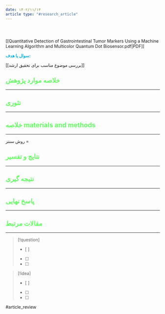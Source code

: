 ```yaml
---
date: ۱۴۰۲/۱۱/۱۳
article type: "#research_article"
---
```


```bibtex




```

[[Quantitative Detection of Gastrointestinal Tumor Markers Using a Machine Learning Algorithm and Multicolor Quantum Dot Biosensor.pdf|PDF]]

**<span style="color:#00b0f0">سوال یا هدف:</span>**

[[بررسی موضوع مناسب برای تحقیق ارشد]]

## <span style="color:#64ff61">خلاصه موارد پژوهش</span>
---

## <span style="color:#64ff61">تئوری</span>
---



## <span style="color:#64ff61">خلاصه materials and methods</span>
---

روش سنتز = 



## <span style="color:#64ff61"> نتایج و تفسیر</span>
---



## <span style="color:#64ff61">نتیجه گیری</span>
---



## <span style="color:#64ff61">پاسخ نهایی</span>
---




## <span style="color:#64ff61">مقالات مرتبط</span>
---





> [!question] 
>- [ ] 
>- [ ]  
>- [ ] 


> [!idea] 
> - [ ] 
>- [ ] 
>- [ ] 



#article_review
